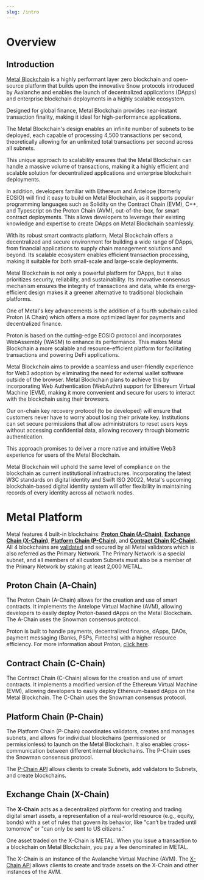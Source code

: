 ```yaml
---
slug: /intro
---
```


# Overview

## Introduction

[Metal Blockchain](https://metalblockchain.org) is a highly performant layer zero blockchain and open-source platform that builds upon the innovative Snow protocols introduced by Avalanche and enables the launch of decentralized applications (DApps) and enterprise blockchain deployments in a highly scalable ecosystem. 

Designed for global finance, Metal Blockchain provides near-instant transaction finality, making it ideal for high-performance applications.

The Metal Blockchain's design enables an infinite number of subnets to be deployed, each capable of processing 4,500 transactions per second, theoretically allowing for an unlimited total transactions per second across all subnets. 

This unique approach to scalability ensures that the Metal Blockchain can handle a massive volume of transactions, making it a highly efficient and scalable solution for decentralized applications and enterprise blockchain deployments.

In addition, developers familiar with Ethereum and Antelope (formerly EOSIO) will find it easy to build on Metal Blockchain, as it supports popular programming languages such as Solidity on the Contract Chain (EVM), C++, and Typescript on the Proton Chain (AVM), out-of-the-box, for smart contract deployments. This allows developers to leverage their existing knowledge and expertise to create DApps on Metal Blockchain seamlessly.

With its robust smart contracts platform, Metal Blockchain offers a decentralized and secure environment for building a wide range of DApps, from financial applications to supply chain management solutions and beyond. Its scalable ecosystem enables efficient transaction processing, making it suitable for both small-scale and large-scale deployments.

Metal Blockchain is not only a powerful platform for DApps, but it also prioritizes security, reliability, and sustainability. Its innovative consensus mechanism ensures the integrity of transactions and data, while its energy-efficient design makes it a greener alternative to traditional blockchain platforms.

One of Metal's key advancements is the addition of a fourth subchain called Proton (A Chain) which offers a more optimized layer for payments and decentralized finance.

Proton is based on the cutting-edge EOSIO protocol and incorporates WebAssembly (WASM) to enhance its performance. This makes Metal Blockchain a more scalable and resource-efficient platform for facilitating transactions and powering DeFi applications.

Metal Blockchain aims to provide a seamless and user-friendly experience for Web3 adoption by eliminating the need for external wallet software outside of the browser. Metal Blockchain plans to achieve this by incorporating Web Authentication (WebAuthn) support for Ethereum Virtual Machine (EVM), making it more convenient and secure for users to interact with the blockchain using their browsers. 

Our on-chain key recovery protocol (to be developed) will ensure that customers never have to worry about losing their private key. Institutions can set secure permissions that allow administrators to reset users keys without accessing confidential data, allowing recovery through biometric authentication.

This approach promises to deliver a more native and intuitive Web3 experience for users of the Metal Blockchain.

Metal Blockchain will uphold the same level of compliance on the blockchain as current institutional infrastructures. Incorporating the latest W3C standards on digital identity and Swift ISO 20022, Metal's upcoming blockchain-based digital identity system will offer flexibility in maintaining records of every identity across all network nodes.


# Metal Platform

Metal features 4 built-in blockchains: [**Proton Chain (A-Chain)**](#proton-chain-a-chain), [**Exchange Chain (X-Chain)**](#exchange-chain-x-chain), [**Platform Chain (P-Chain)**](#platform-chain-p-chain), and [**Contract Chain (C-Chain**)](#contract-chain-c-chain). All 4 blockchains are [validated](../../nodes/validate/staking.md) and secured by all Metal validators which is also referred as the Primary Network. The Primary Network is a special subnet, and all members of all custom Subnets must also be a member of the Primary Network by staking at least 2,000 METAL.

## Proton Chain (A-Chain)

The Proton Chain (A-Chain) allows for the creation and use of smart contracts. It implements the Antelope Virtual Machine (AVM), allowing developers to easily deploy Proton-based dApps on the Metal Blockchain. The A-Chain uses the Snowman consensus protocol.

Proton is built to handle payments, decentralized finance, dApps, DAOs, payment messaging (Banks, PSPs, Fintechs) with a higher resource efficiency.
 For more information about Proton, [click here](https://proton.org).

## Contract Chain (C-Chain)

The Contract Chain (C-Chain) allows for the creation and use of smart contracts. It implements a modified version of the Ethereum Virtual Machine (EVM), allowing developers to easily deploy Ethereum-based dApps on the Metal Blockchain. The C-Chain uses the Snowman consensus protocol.

## Platform Chain (P-Chain)

The Platform Chain (P-Chain) coordinates validators, creates and manages subnets, and allows for individual blockchains (permissioned or permissionless) to launch on the Metal Blockchain. It also enables cross-communication between different internal blockchains. The P-Chain uses the Snowman consensus protocol.

The [P-Chain API](../../apis/metalgo/apis/p-chain.md) allows clients to create Subnets, add validators to Subnets, and create blockchains.

## Exchange Chain (X-Chain)

The **X-Chain** acts as a decentralized platform for creating and trading digital smart assets, a representation of a real-world resource (e.g., equity, bonds) with a set of rules that govern its behavior, like "can’t be traded until tomorrow" or "can only be sent to US citizens."

One asset traded on the X-Chain is METAL. When you issue a transaction to a blockchain on Metal Blockchain, you pay a fee denominated in METAL.

The X-Chain is an instance of the Avalanche Virtual Machine (AVM). The [X-Chain API](../../apis/metalgo/apis/x-chain.md) allows clients to create and trade assets on the X-Chain and other instances of the AVM.
